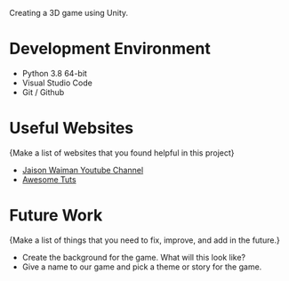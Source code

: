 Creating a 3D game using Unity. 

# Development Environment
* Python 3.8 64-bit
* Visual Studio Code
* Git / Github

# Useful Websites

{Make a list of websites that you found helpful in this project}
* [Jaison Waiman Youtube Channel](https://www.youtube.com/channel/UCX_b3NNQN5bzExm-22-NVVg)
* [Awesome Tuts](https://www.youtube.com/c/AwesomeTutss/videos)

# Future Work

{Make a list of things that you need to fix, improve, and add in the future.}
* Create the background for the game. What will this look like?
* Give a name to our game and pick a theme or story for the game.

